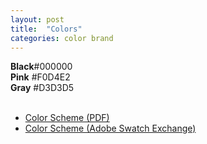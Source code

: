 ```yaml
---
layout: post
title:  "Colors"
categories: color brand
---
```


<div class="bg-blk f-white pad-1em"><strong>Black</strong>#000000</div>
<div class="bg-pnk pad-1em"><strong>Pink</strong> #F0D4E2</div>
<div class="bg-gry f-white pad-1em"><strong>Gray</strong> #D3D3D5</div>

<br/>

- [Color Scheme (PDF)]({{site.baseurl}}/downloads/MSMK_colors.pdf)
- [Color Scheme (Adobe Swatch Exchange)]({{site.baseurl}}/downloads/MSMK.ase)